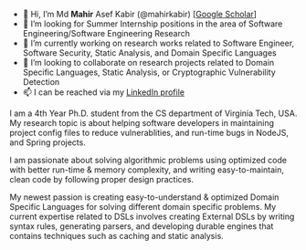 - 👋 Hi, I’m Md **Mahir** Asef Kabir (@mahirkabir) [<a href="https://scholar.google.com/citations?hl=en&user=oJcLOnwAAAAJ">Google Scholar</a>]
- 👀 I’m looking for Summer Internship positions in the area of Software Engineering/Software Engineering Research
- 🌱 I’m currently working on research works related to Software Engineer, Software Security, Static Analysis, and Domain Specific Languages 
- 💞️ I’m looking to collaborate on research projects related to Domain Specific Languages, Static Analysis, or Cryptographic Vulnerability Detection
- 📫 I can be reached via my <a href="https://www.linkedin.com/in/mahir-kabir-89095894/">LinkedIn profile</a>

<!---
mahirkabir/mahirkabir is a ✨ special ✨ repository because its `README.md` (this file) appears on your GitHub profile.
You can click the Preview link to take a look at your changes.
--->
<p>
  I am a 4th Year Ph.D. student from the CS department of Virginia Tech, USA. My research topic is about helping software developers in maintaining project config files to reduce vulnerablities, and run-time bugs in NodeJS, and Spring projects.
</p>

<p>
  I am passionate about solving algorithmic problems using optimized code with better run-time & memory complexity, and writing easy-to-maintain, clean code by following proper design practices.
</p>

<p>
  My newest passion is creating easy-to-understand & optimized Domain Specific Languages for solving different domain specific problems. My current expertise related to DSLs involves creating External DSLs by writing syntax rules, generating parsers, and developing durable engines that contains techniques such as caching and static analysis.
</p>
